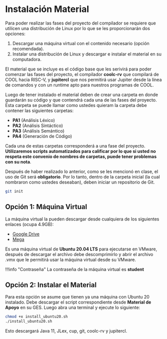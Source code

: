 # Instalación Material

Para poder realizar las fases del proyecto del compilador se requiere que utilicen una distribución de Linux por lo que se les proporcionarán dos opciones:

1. Descargar una máquina virtual con el contenido necesario \(opción recomendada\).
2. Instalar una distribución de Linux y descargar e instalar el material en su computadora.

El material que se incluye es el código base que les serivirá para poder comenzar las fases del proyecto, el compilador **coolc-rv** que compilará de COOL hacia RISC-V, y **jupitercl** que nos permitirá usar Jupiter desde la línea de comandos y con un runtime apto para nuestros programas de COOL.

Luego de tener instalado el material deben de crear una carpeta en donde guardarán su código y que contendrá cada una de las fases del proyecto. Esta carpeta se puede llamar como ustedes quieram la carpeta debe contener las siguientes carpetas:

* **PA1** \(Análisis Léxico\)
* **PA2** \(Análisis Sintáctico\)
* **PA3** \(Análisis Semántico\)
* **PA4** \(Generación de Código\)

Cada una de estas carpetas corresponderá a una fase del proyecto. **Utilizaremos scripts automatizados para calificar por lo que si usted no respeta este convenio de nombres de carpetas, puede tener problemas con su nota**.

Después de haber realizado lo anterior, como se les mencionó en clase, el uso de Git será **obligatorio**. Por lo tanto, dentro de la carpeta inicial \(la cual nombraron como ustedes deseaban\), deben iniciar un repositorio de Git.

```bash
git init
```

## Opción 1: Máquina Virtual

La máquina virtual la pueden descargar desde cualquiera de los siguientes enlaces \(ocupa 4.9GB\):

* [Google Drive](https://drive.google.com/file/d/1-OAPQfv1rEqZbJut4Hj29kubMkiwLKp5/view?usp=sharing)
* [Mega](https://mega.nz/file/rRo2ELZK#Ak5sMz0YF_7QwlYuSAr45n9RP3EV1cInf6PehU3Y3Pg)

Es una máquina virtual de **Ubuntu 20.04 LTS** para ejecutarse en VMware, después de descargar el archivo debe descomprimirlo y abrir el archivo .vmx que le permitirá usar la máquina virtual desde su VMware.

!!!info "Contraseña"
	La contraseña de la máquina virtual es **student**

## Opción 2: Instalar el Material

Para esta opción se asume que tienen ya una máquina con Ubuntu 20 instalado. Debe descargar el script correspondiente desde **Material de Apoyo** en su GES. Luego abra una terminal y ejecute lo siguiente:

```bash
chmod +x install_ubuntu20.sh
./install_ubuntu20.sh
```

Esto descargará Java 11, JLex, cup, git, coolc-rv y jupitercl.

